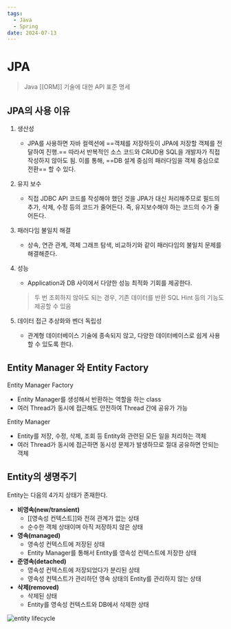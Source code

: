 ```yaml
---
tags:
  - Java
  - Spring
date: 2024-07-13
---
```

# JPA
> Java [[ORM]] 기술에 대한 API 표준 명세

## JPA의 사용 이유

1. 생산성
   - JPA를 사용하면 자바 컬렉션에 ==객체를 저장하듯이 JPA에 저장할 객체를 전달하여 진행.== 따라서 반복적인 소스 코드와 CRUD용 SQL을 개발자가 직접 작성하지 않아도 됨.
    이를 통해, ==DB 설계 중심의 패러다임을 객체 중심으로 전환== 할 수 있다.
   
2. 유지 보수
   * 직접 JDBC API 코드를 작성해야 했던 것을 JPA가 대신 처리해주므로 필드의 추가, 삭제, 수정 등의 코드가 줄어든다. 즉, 유지보수해야 하는 코드의 수가 줄어든다.

3. 패러다임 불일치 해결
   - 상속, 연관 관계, 객체 그래프 탐색, 비교하기와 같이 패러다임의 불일치 문제를 해결해준다.
 
4. 성능
   - Application과 DB 사이에서 다양한 성능 최적화 기회를 제공한다.
    > 두 번 조회하지 않아도 되는 경우, 기존 데이터를 반환
    > SQL Hint 등의 기능도 제공할 수 있음
        
5. 데이터 접근 추상화와 벤더 독립성
   - 관계형 데이터베이스 기술에 종속되지 않고, 다양한 데이터베이스로 쉽게 사용할 수 있도록 한다.


## Entity Manager 와 Entity Factory

Entity Manager Factory
- Entity Manager를 생성해서 반환하는 역할을 하는 class
- 여러 Thread가 동시에 접근해도 안전하여 Thread 간에 공유가 가능

Entity Manager
- Entity를 저장, 수정, 삭제, 조회 등 Entity와 관련된 모든 일을 처리하는 객체
- 여러 Thread가 동시에 접근하면 동시성 문제가 발생하므로 절대 공유하면 안되는 객체

## Entity의 생명주기

Entity는 다음의 4가지 상태가 존재한다.

- **비영속(new/transient)**
	- [[영속성 컨텍스트]]와 전혀 관계가 없는 상태
	- 순수한 객체 상태이며 아직 저장하지 않은 상태
- **영속(managed)**
	- 영속성 컨텍스트에 저장된 상태
	- Entity Manager를 통해서 Entity를 영속성 컨텍스트에 저장한 상태
- **준영속(detached)**
	- 영속성 컨텍스트에 저장되었다가 분리된 상태
	- 영속성 컨텍스트가 관리하던 영속 상태의 Entity를 관리하지 않는 상태
- **삭제(removed)**
	- 삭제된 상태
	- Entity를 영속성 컨텍스트와 DB에서 삭제한 상태

![entity lifecycle](https://upload.wikimedia.org/wikipedia/commons/a/a0/EntityLifeCycle.png)

